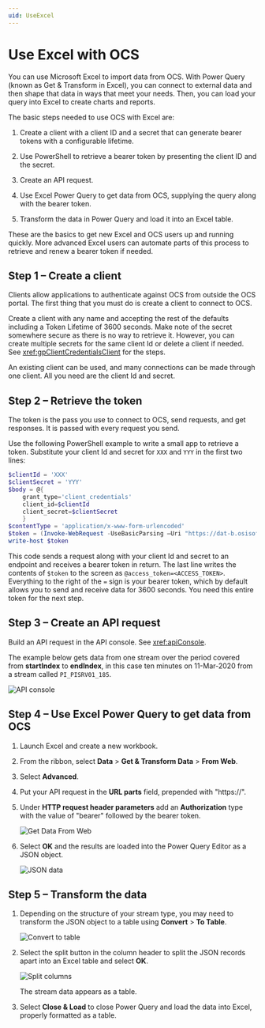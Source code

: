 ```yaml
---
uid: UseExcel
---
```


# Use Excel with OCS

You can use Microsoft Excel to import data from OCS. With Power Query (known as Get & Transform in Excel), you can connect to external data and then shape that data in ways that meet your needs. Then, you can load your query into Excel to create charts and reports.

The basic steps needed to use OCS with Excel are:

1. Create a client with a client ID and a secret that can generate bearer tokens with a configurable lifetime.

1. Use PowerShell to retrieve a bearer token by presenting the client ID and the secret.

1. Create an API request.

1. Use Excel Power Query to get data from OCS, supplying the query along with the bearer token. 

1. Transform the data in Power Query and load it into an Excel table.

These are the basics to get new Excel and OCS users up and running quickly. More advanced Excel users can automate parts of this process to retrieve and renew a bearer token if needed.

## Step 1 – Create a client

Clients allow applications to authenticate against OCS from outside the OCS portal. The first thing that you must do is create a client to connect to OCS.

Create a client with any name and accepting the rest of the defaults including a Token Lifetime of 3600 seconds. Make note of the secret somewhere secure as there is no way to retrieve it. However, you can create multiple secrets for the same client Id or delete a client if needed. See <xref:gpClientCredentialsClient> for the steps. 

An existing client can be used, and many connections can be made through one client. All you need are the client Id and secret.

## Step 2 – Retrieve the token

The token is the pass you use to connect to OCS, send requests, and get responses. It is passed with every request you send.

Use the following PowerShell example to write a small app to retrieve a token. Substitute your client Id and secret for `XXX` and `YYY` in the first two lines:

```PowerShell
$clientId = 'XXX'
$clientSecret = 'YYY'
$body = @{
    grant_type='client_credentials'
    client_id=$clientId
    client_secret=$clientSecret
    }
$contentType = 'application/x-www-form-urlencoded'
$token = (Invoke-WebRequest -UseBasicParsing –Uri "https://dat-b.osisoft.com/identity/connect/token" -Method post -body $body -ContentType $contentType).content|Convertfrom-Json|select access_token
write-host $token
```

This code sends a request along with your client Id and secret to an endpoint and receives a bearer token in return. The last line writes the contents of `$token` to the screen as `@access_token=<ACCESS_TOKEN>`. Everything to the right of the `=` sign is your bearer token, which by default allows you to send and receive data for 3600 seconds. You need this entire token for the next step.

## Step 3 – Create an API request

Build an API request in the API console. See <xref:apiConsole>.

The example below gets data from one stream over the period covered from **startIndex** to **endIndex**, in this case ten minutes on 11-Mar-2020 from a stream called `PI_PISRV01_185`.

![API console](../images/api_console.png)

## Step 4 – Use Excel Power Query to get data from OCS

1. Launch Excel and create a new workbook.

1. From the ribbon, select **Data** > **Get & Transform Data** > **From Web**.

1. Select **Advanced**.

1. Put your API request in the **URL parts** field, prepended with "https://".

1. Under **HTTP request header parameters** add an **Authorization** type with the value of "bearer" followed by the bearer token.

   ![Get Data From Web](../images/from_web.png)

1. Select **OK** and the results are loaded into the Power Query Editor as a JSON object.

   ![JSON data](../images/pqe_json.png)

## Step 5 – Transform the data

1. Depending on the structure of your stream type, you may need to transform the JSON object to a table using **Convert** > **To Table**.

   ![Convert to table](../images/pqe_columns.png)

1. Select the split button in the column header to split the JSON records apart into an Excel table and select **OK**.

   ![Split columns](../images/pqe_split.png)

   The stream data appears as a table.

1. Select **Close & Load** to close Power Query and load the data into Excel, properly formatted as a table.
